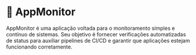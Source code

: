 # 📡 AppMonitor

AppMonitor é uma aplicação voltada para o monitoramento simples e contínuo de sistemas. Seu objetivo é fornecer verificações automatizadas de status para auxiliar pipelines de CI/CD e garantir que aplicações estejam funcionando corretamente.